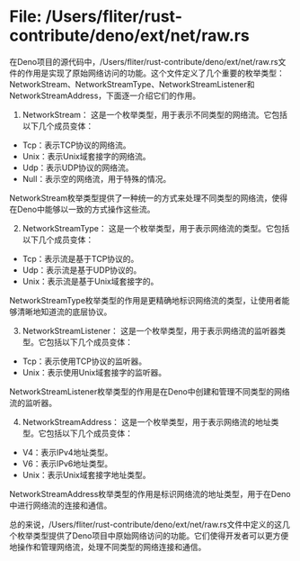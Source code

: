 # File: /Users/fliter/rust-contribute/deno/ext/net/raw.rs

在Deno项目的源代码中，/Users/fliter/rust-contribute/deno/ext/net/raw.rs文件的作用是实现了原始网络访问的功能。这个文件定义了几个重要的枚举类型：NetworkStream、NetworkStreamType、NetworkStreamListener和NetworkStreamAddress，下面逐一介绍它们的作用。

1. NetworkStream：
这是一个枚举类型，用于表示不同类型的网络流。它包括以下几个成员变体：
- Tcp：表示TCP协议的网络流。
- Unix：表示Unix域套接字的网络流。
- Udp：表示UDP协议的网络流。
- Null：表示空的网络流，用于特殊的情况。

NetworkStream枚举类型提供了一种统一的方式来处理不同类型的网络流，使得在Deno中能够以一致的方式操作这些流。

2. NetworkStreamType：
这是一个枚举类型，用于表示网络流的类型。它包括以下几个成员变体：
- Tcp：表示流是基于TCP协议的。
- Udp：表示流是基于UDP协议的。
- Unix：表示流是基于Unix域套接字的。

NetworkStreamType枚举类型的作用是更精确地标识网络流的类型，让使用者能够清晰地知道流的底层协议。

3. NetworkStreamListener：
这是一个枚举类型，用于表示网络流的监听器类型。它包括以下几个成员变体：
- Tcp：表示使用TCP协议的监听器。
- Unix：表示使用Unix域套接字的监听器。

NetworkStreamListener枚举类型的作用是在Deno中创建和管理不同类型的网络流的监听器。

4. NetworkStreamAddress：
这是一个枚举类型，用于表示网络流的地址类型。它包括以下几个成员变体：
- V4：表示IPv4地址类型。
- V6：表示IPv6地址类型。
- Unix：表示Unix域套接字地址类型。

NetworkStreamAddress枚举类型的作用是标识网络流的地址类型，用于在Deno中进行网络流的连接和通信。

总的来说，/Users/fliter/rust-contribute/deno/ext/net/raw.rs文件中定义的这几个枚举类型提供了Deno项目中原始网络访问的功能。它们使得开发者可以更方便地操作和管理网络流，处理不同类型的网络连接和通信。

